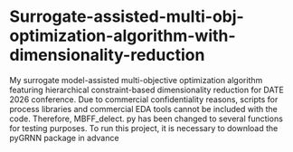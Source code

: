 # Surrogate-assisted-multi-obj-optimization-algorithm-with-dimensionality-reduction
My surrogate model-assisted multi-objective optimization algorithm featuring hierarchical constraint-based dimensionality reduction for DATE 2026 conference.
Due to commercial confidentiality reasons, scripts for process libraries and commercial EDA tools cannot be included with the code. Therefore, MBFF_delect. py has been changed to several functions for testing purposes.
To run this project, it is necessary to download the pyGRNN package in advance

